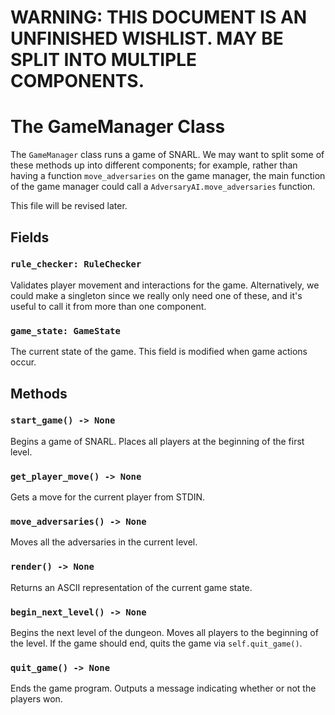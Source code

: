 # WARNING: THIS DOCUMENT IS AN UNFINISHED WISHLIST. MAY BE SPLIT INTO MULTIPLE COMPONENTS.
# The GameManager Class

The `GameManager` class runs a game of SNARL. We may want to split some of these methods
up into different components; for example, rather than having a function `move_adversaries`
on the game manager, the main function of the game manager could call a `AdversaryAI.move_adversaries`
function.

This file will be revised later.

## Fields

### `rule_checker: RuleChecker`
Validates player movement and interactions for the game.
Alternatively, we could make a singleton since we really only need one of these,
and it's useful to call it from more than one component. 

### `game_state: GameState`
The current state of the game. This field is modified when game actions occur.

## Methods

### `start_game() -> None`
Begins a game of SNARL. Places all players at the beginning of the first level.

### `get_player_move() -> None`
Gets a move for the current player from STDIN.

### `move_adversaries() -> None`
Moves all the adversaries in the current level.

### `render() -> None`
Returns an ASCII representation of the current game state.

### `begin_next_level() -> None`
Begins the next level of the dungeon. Moves all players to the beginning of the level.
If the game should end, quits the game via `self.quit_game()`. 

### `quit_game() -> None`
Ends the game program. Outputs a message indicating whether or not the players won. 